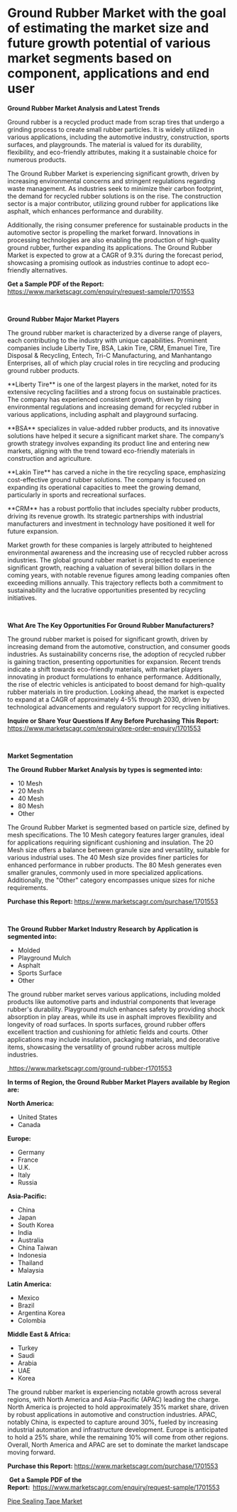 <p><h1>Ground Rubber Market with the goal of estimating the market size and future growth potential of various market segments based on component, applications and end user</h1></p><p><strong>Ground Rubber Market Analysis and Latest Trends</strong></p>
<p><p>Ground rubber is a recycled product made from scrap tires that undergo a grinding process to create small rubber particles. It is widely utilized in various applications, including the automotive industry, construction, sports surfaces, and playgrounds. The material is valued for its durability, flexibility, and eco-friendly attributes, making it a sustainable choice for numerous products.</p><p>The Ground Rubber Market is experiencing significant growth, driven by increasing environmental concerns and stringent regulations regarding waste management. As industries seek to minimize their carbon footprint, the demand for recycled rubber solutions is on the rise. The construction sector is a major contributor, utilizing ground rubber for applications like asphalt, which enhances performance and durability. </p><p>Additionally, the rising consumer preference for sustainable products in the automotive sector is propelling the market forward. Innovations in processing technologies are also enabling the production of high-quality ground rubber, further expanding its applications. The Ground Rubber Market is expected to grow at a CAGR of 9.3% during the forecast period, showcasing a promising outlook as industries continue to adopt eco-friendly alternatives.</p></p>
<p><strong>Get a Sample PDF of the Report:&nbsp;</strong> <a href="https://www.marketscagr.com/enquiry/request-sample/1701553?utm_campaign=3501&utm_medium=2&utm_source=Github&utm_content=ia&utm_term=01042025&utm_id=ground-rubber">https://www.marketscagr.com/enquiry/request-sample/1701553</a></p>
<p>&nbsp;</p>
<p><strong>Ground Rubber Major Market Players</strong></p>
<p><p>The ground rubber market is characterized by a diverse range of players, each contributing to the industry with unique capabilities. Prominent companies include Liberty Tire, BSA, Lakin Tire, CRM, Emanuel Tire, Tire Disposal & Recycling, Entech, Tri-C Manufacturing, and Manhantango Enterprises, all of which play crucial roles in tire recycling and producing ground rubber products.</p><p>**Liberty Tire** is one of the largest players in the market, noted for its extensive recycling facilities and a strong focus on sustainable practices. The company has experienced consistent growth, driven by rising environmental regulations and increasing demand for recycled rubber in various applications, including asphalt and playground surfacing.</p><p>**BSA** specializes in value-added rubber products, and its innovative solutions have helped it secure a significant market share. The company’s growth strategy involves expanding its product line and entering new markets, aligning with the trend toward eco-friendly materials in construction and agriculture.</p><p>**Lakin Tire** has carved a niche in the tire recycling space, emphasizing cost-effective ground rubber solutions. The company is focused on expanding its operational capacities to meet the growing demand, particularly in sports and recreational surfaces.</p><p>**CRM** has a robust portfolio that includes specialty rubber products, driving its revenue growth. Its strategic partnerships with industrial manufacturers and investment in technology have positioned it well for future expansion.</p><p>Market growth for these companies is largely attributed to heightened environmental awareness and the increasing use of recycled rubber across industries. The global ground rubber market is projected to experience significant growth, reaching a valuation of several billion dollars in the coming years, with notable revenue figures among leading companies often exceeding millions annually. This trajectory reflects both a commitment to sustainability and the lucrative opportunities presented by recycling initiatives.</p></p>
<p>&nbsp;</p>
<p><strong>What Are The Key Opportunities For Ground Rubber Manufacturers?</strong></p>
<p><p>The ground rubber market is poised for significant growth, driven by increasing demand from the automotive, construction, and consumer goods industries. As sustainability concerns rise, the adoption of recycled rubber is gaining traction, presenting opportunities for expansion. Recent trends indicate a shift towards eco-friendly materials, with market players innovating in product formulations to enhance performance. Additionally, the rise of electric vehicles is anticipated to boost demand for high-quality rubber materials in tire production. Looking ahead, the market is expected to expand at a CAGR of approximately 4-5% through 2030, driven by technological advancements and regulatory support for recycling initiatives.</p></p>
<p><strong>Inquire or Share Your Questions If Any Before Purchasing This Report:</strong> <a href="https://www.marketscagr.com/enquiry/pre-order-enquiry/1701553?utm_campaign=3501&utm_medium=2&utm_source=Github&utm_content=ia&utm_term=01042025&utm_id=ground-rubber">https://www.marketscagr.com/enquiry/pre-order-enquiry/1701553</a></p>
<p>&nbsp;</p>
<p><strong>Market Segmentation</strong></p>
<p><strong>The Ground Rubber Market Analysis by types is segmented into:</strong></p>
<p><ul><li>10 Mesh</li><li>20 Mesh</li><li>40 Mesh</li><li>80 Mesh</li><li>Other</li></ul></p>
<p><p>The Ground Rubber Market is segmented based on particle size, defined by mesh specifications. The 10 Mesh category features larger granules, ideal for applications requiring significant cushioning and insulation. The 20 Mesh size offers a balance between granule size and versatility, suitable for various industrial uses. The 40 Mesh size provides finer particles for enhanced performance in rubber products. The 80 Mesh generates even smaller granules, commonly used in more specialized applications. Additionally, the "Other" category encompasses unique sizes for niche requirements.</p></p>
<p><strong>Purchase this Report:&nbsp;</strong><a href="https://www.marketscagr.com/purchase/1701553?utm_campaign=3501&utm_medium=2&utm_source=Github&utm_content=ia&utm_term=01042025&utm_id=ground-rubber">https://www.marketscagr.com/purchase/1701553</a></p>
<p>&nbsp;</p>
<p><strong>The Ground Rubber Market Industry Research by Application is segmented into:</strong></p>
<p><ul><li>Molded</li><li>Playground Mulch</li><li>Asphalt</li><li>Sports Surface</li><li>Other</li></ul></p>
<p><p>The ground rubber market serves various applications, including molded products like automotive parts and industrial components that leverage rubber's durability. Playground mulch enhances safety by providing shock absorption in play areas, while its use in asphalt improves flexibility and longevity of road surfaces. In sports surfaces, ground rubber offers excellent traction and cushioning for athletic fields and courts. Other applications may include insulation, packaging materials, and decorative items, showcasing the versatility of ground rubber across multiple industries.</p></p>
<p><a href="https://www.marketscagr.com/ground-rubber-r1701553?utm_campaign=3501&utm_medium=2&utm_source=Github&utm_content=ia&utm_term=01042025&utm_id=ground-rubber">&nbsp;https://www.marketscagr.com/ground-rubber-r1701553</a></p>
<p><strong>In terms of Region, the Ground Rubber Market Players available by Region are:</strong></p>
<p>
    <p> <strong> North America: </strong>
        <ul>
            <li>United States</li>
            <li>Canada</li>
        </ul>
        </p> 
    <p> <strong> Europe: </strong>
        <ul>
            <li>Germany</li>
            <li>France</li>
            <li>U.K.</li>
            <li>Italy</li>
            <li>Russia</li>
        </ul>
        </p> 
    <p> <strong> Asia-Pacific: </strong>
        <ul>
            <li>China</li>
            <li>Japan</li>
            <li>South Korea</li>
            <li>India</li>
            <li>Australia</li>
            <li>China Taiwan</li>
            <li>Indonesia</li>
            <li>Thailand</li>
            <li>Malaysia</li>
        </ul>
        </p> 
    <p> <strong> Latin America: </strong>
        <ul>
            <li>Mexico</li>
            <li>Brazil</li>
            <li>Argentina Korea</li>
            <li>Colombia</li>
        </ul>
        </p> 
    <p> <strong> Middle East & Africa: </strong>
        <ul>
            <li>Turkey</li>
            <li>Saudi</li>
            <li>Arabia</li>
            <li>UAE</li>
            <li>Korea</li>
        </ul>
    </p>
    </p>
<p><p>The ground rubber market is experiencing notable growth across several regions, with North America and Asia-Pacific (APAC) leading the charge. North America is projected to hold approximately 35% market share, driven by robust applications in automotive and construction industries. APAC, notably China, is expected to capture around 30%, fueled by increasing industrial automation and infrastructure development. Europe is anticipated to hold a 25% share, while the remaining 10% will come from other regions. Overall, North America and APAC are set to dominate the market landscape moving forward.</p></p>
<p><strong>Purchase this Report: </strong><a href="https://www.marketscagr.com/purchase/1701553?utm_campaign=3501&utm_medium=2&utm_source=Github&utm_content=ia&utm_term=01042025&utm_id=ground-rubber">https://www.marketscagr.com/purchase/1701553</a></p>
<p>&nbsp;<strong>Get a Sample PDF of the Report:&nbsp;&nbsp;</strong><a href="https://www.marketscagr.com/enquiry/request-sample/1701553?utm_campaign=3501&utm_medium=2&utm_source=Github&utm_content=ia&utm_term=01042025&utm_id=ground-rubber">https://www.marketscagr.com/enquiry/request-sample/1701553</a></p>
<p><strong></strong></p>
<p><p><a href="https://github.com/denbelnmer50/Market-Research-Report-List-1/blob/main/pipe-sealing-tape-market.md?utm_campaign=3501&utm_medium=2&utm_source=Github&utm_content=ia&utm_term=01042025&utm_id=ground-rubber">Pipe Sealing Tape Market</a></p></p>